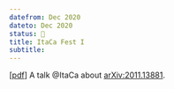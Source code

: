```yaml
---
datefrom: Dec 2020
dateto: Dec 2020
status: 🎤
title: ItaCa Fest I
subtitle:
---
```


[[pdf](stuff/higher-handout.pdf)] A talk @ItaCa about [arXiv:2011.13881](https://arxiv.org/abs/2011.13881).
